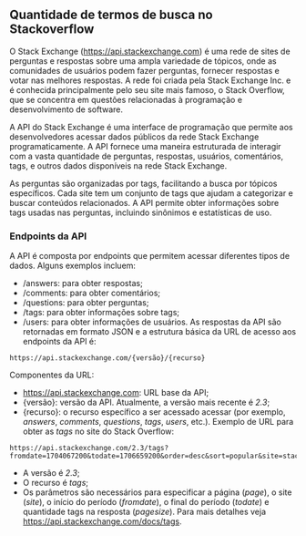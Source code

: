 ## Quantidade de termos de busca no Stackoverflow

O Stack Exchange (https://api.stackexchange.com) é uma rede de sites de perguntas e respostas sobre uma ampla variedade de tópicos, onde as comunidades de usuários podem fazer perguntas, fornecer respostas e votar nas melhores respostas. A rede foi criada pela Stack Exchange Inc. e é conhecida principalmente pelo seu site mais famoso, o Stack Overflow, que se concentra em questões relacionadas à programação e desenvolvimento de software.

A API do Stack Exchange é uma interface de programação que permite aos desenvolvedores acessar dados públicos da rede Stack Exchange programaticamente. A API fornece uma maneira estruturada de interagir com a vasta quantidade de perguntas, respostas, usuários, comentários, tags, e outros dados disponíveis na rede Stack Exchange.

As perguntas são organizadas por tags, facilitando a busca por tópicos específicos. Cada site tem um conjunto de tags que ajudam a categorizar e buscar conteúdos relacionados. A API permite obter informações sobre tags usadas nas perguntas, incluindo sinônimos e estatísticas de uso.

### Endpoints da API
A API é composta por endpoints que permitem acessar diferentes tipos de dados. Alguns exemplos incluem:
- /answers: para obter respostas;
- /comments: para obter comentários;
- /questions: para obter perguntas;
- /tags: para obter informações sobre tags;
- /users: para obter informações de usuários.
As respostas da API são retornadas em formato JSON e a estrutura básica da URL de acesso aos endpoints da API é:
```
https://api.stackexchange.com/{versão}/{recurso}
```
Componentes da URL:
- https://api.stackexchange.com: URL base da API;
- {versão}: versão da API. Atualmente, a versão mais recente é _2.3_;
- {recurso}: o recurso específico a ser acessado acessar (por exemplo,  _answers_, _comments_, _questions_, _tags_, _users_, etc.).
Exemplo de URL para obter as _tags_ no site do Stack Overflow:
```
https://api.stackexchange.com/2.3/tags?fromdate=1704067200&todate=1706659200&order=desc&sort=popular&site=stackoverflow
```
- A versão é _2.3_;
- O recurso é _tags_;
- Os parâmetros são necessários para especificar a página (_page_), o site (_site_), o início do período (_fromdate_), o final do período (_todate_) e quantidade tags na resposta (_pagesize_).
Para mais detalhes veja https://api.stackexchange.com/docs/tags.

